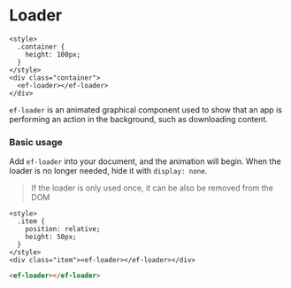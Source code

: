# Loader

```live(preview)
<style>
  .container {
    height: 100px;
  }
</style>
<div class="container">
  <ef-loader></ef-loader>
</div>
```

`ef-loader` is an animated graphical component used to show that an app is performing an action in the background, such as downloading content.

### Basic usage

Add `ef-loader` into your document, and the animation will begin. When the loader is no longer needed, hide it with `display: none`.

> If the loader is only used once, it can be also be removed from the DOM

```live
<style>
  .item {
    position: relative;
    height: 50px;
  }
</style>
<div class="item"><ef-loader></ef-loader></div>
```

```html
<ef-loader></ef-loader>
```

